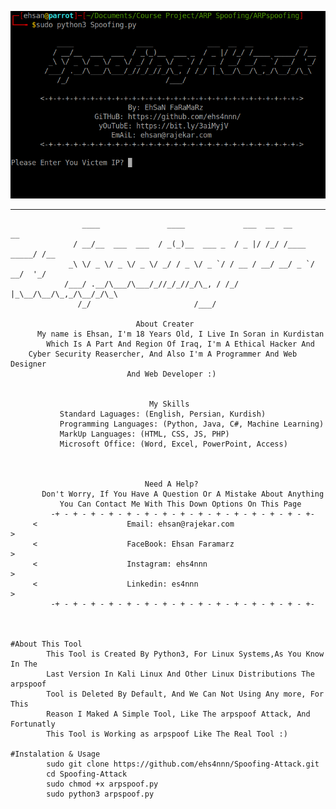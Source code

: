 [![alt tag](ScreenShot.png)](https://wikipedia.org/wiki/Mr._Robot)

---------------------------------------------------------------------------------------

                    ____               ____             ___  __  __           __  
                  / __/__  ___  ___  / _(_)__  ___ _  / _ |/ /_/ /____ _____/ /__
                 _\ \/ _ \/ _ \/ _ \/ _/ / _ \/ _ `/ / __ / __/ __/ _ `/ __/  '_/
                /___/ .__/\___/\___/_//_/_//_/\_, / /_/ |_\__/\__/\_,_/\__/_/\_\ 
                   /_/                       /___/                               

                                About Creater
          My name is Ehsan, I'm 18 Years Old, I Live In Soran in Kurdistan
            Which Is A Part And Region Of Iraq, I'm A Ethical Hacker And 
        Cyber Security Reasercher, And Also I'm A Programmer And Web Designer
                              And Web Developer :)
                         
                         
                                   My Skills       
               Standard Laguages: (English, Persian, Kurdish)
               Programming Languages: (Python, Java, C#, Machine Learning)
               MarkUp Languages: (HTML, CSS, JS, PHP)
               Microsoft Office: (Word, Excel, PowerPoint, Access)
           
           
                         
                                  Need A Help?               
           Don't Worry, If You Have A Question Or A Mistake About Anything
               You Can Contact Me With This Down Options On This Page
             -+ - + - + - + - + - + - + - + - + - + - + - + - + - + - +-
         <                    Email: ehsan@rajekar.com                     >
         <                    FaceBook: Ehsan Faramarz                     >
         <                    Instagram: ehs4nnn                           >
         <                    Linkedin: es4nnn                             >
             -+ - + - + - + - + - + - + - + - + - + - + - + - + - + - +-



    #About This Tool
            This Tool is Created By Python3, For Linux Systems,As You Know In The
            Last Version In Kali Linux And Other Linux Distributions The arpspoof 
            Tool is Deleted By Default, And We Can Not Using Any more, For This 
            Reason I Maked A Simple Tool, Like The arpspoof Attack, And Fortunatly 
            This Tool is Working as arpspoof Like The Real Tool :)

    #Instalation & Usage
            sudo git clone https://github.com/ehs4nnn/Spoofing-Attack.git
            cd Spoofing-Attack
            sudo chmod +x arpspoof.py
            sudo python3 arpspoof.py

